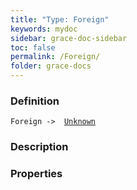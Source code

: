 ```yaml
---
title: "Type: Foreign"
keywords: mydoc
sidebar: grace-doc-sidebar
toc: false
permalink: /Foreign/
folder: grace-docs
---
```


### Definition
`Foreign ->  `[`Unknown`]({{site.baseurl}}/404)
### Description

### Properties

